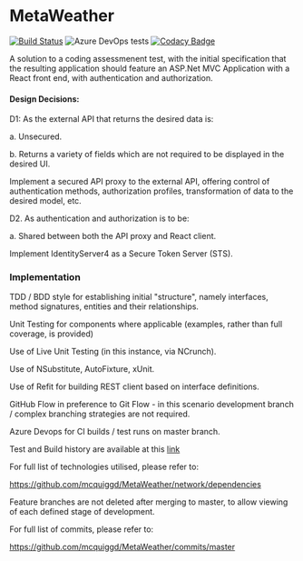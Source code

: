 ﻿# MetaWeather

[![Build Status](https://dev.azure.com/mcquiggd/MetaWeather/_apis/build/status/mcquiggd.MetaWeather?branchName=master)](https://dev.azure.com/mcquiggd/MetaWeather/_build/latest?definitionId=1&branchName=master)
![Azure DevOps tests](https://img.shields.io/azure-devops/tests/mcquiggd/MetaWeather/1)
[![Codacy Badge](https://api.codacy.com/project/badge/Grade/a638aa0aaa4940af8de94a16990eea4b)](https://www.codacy.com/manual/mcquiggd/MetaWeather?utm_source=github.com&amp;utm_medium=referral&amp;utm_content=mcquiggd/MetaWeather&amp;utm_campaign=Badge_Grade)

A solution to a coding assessmenent test, with the initial specification that the resulting application should feature an ASP.Net MVC Application with a React front end, with authentication and authorization.

#### Design Decisions:

D1: As the external API that returns the desired data is:

a. Unsecured.
 
b. Returns a variety of fields which are not required to be displayed in the desired UI.

Implement a secured API proxy to the external API, offering control of authentication methods, authorization profiles, transformation of data to the desired model, etc. 

D2. As authentication and authorization is to be:

a. Shared between both the API proxy and React client.

Implement IdentityServer4 as a Secure Token Server (STS).


### Implementation


TDD / BDD style for establishing initial "structure", namely interfaces, method signatures, entities and their relationships.

Unit Testing for components where applicable (examples, rather than full coverage, is provided)

Use of Live Unit Testing (in this instance, via NCrunch).

Use of NSubstitute, AutoFixture, xUnit.

Use of Refit for building REST client based on interface definitions.

GitHub Flow in preference to Git Flow - in this scenario development branch / complex branching strategies are not required. 

Azure Devops for CI builds / test runs on master branch.

Test and Build history are available at this [link](https://dev.azure.com/mcquiggd/MetaWeather/_build?definitionId=1&_a=summary&view=ms.vss-pipelineanalytics-web.new-build-definition-pipeline-analytics-view-cardmetrics)

For full list of technologies utilised, please refer to: 

https://github.com/mcquiggd/MetaWeather/network/dependencies

Feature branches are not deleted after merging to master, to allow viewing of each defined stage of development.

For full list of commits, please refer to:

https://github.com/mcquiggd/MetaWeather/commits/master





